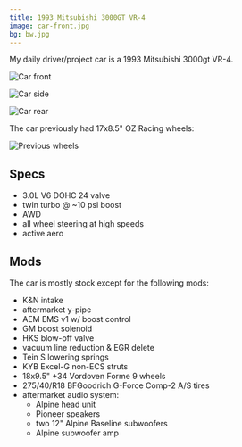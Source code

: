 ```yaml
---
title: 1993 Mitsubishi 3000GT VR-4
image: car-front.jpg
bg: bw.jpg
---
```


My daily driver/project car is a 1993 Mitsubishi 3000gt VR-4.

![Car front](car-front.jpg)

![Car side](car-side.jpg)

![Car rear](car-rear.jpg)

The car previously had 17x8.5" OZ Racing wheels:

![Previous wheels](previous-wheels.jpg)

## Specs

* 3.0L V6 DOHC 24 valve
* twin turbo @ \~10 psi boost
* AWD
* all wheel steering at high speeds
* active aero

## Mods
The car is mostly stock except for the following mods:

* K&N intake
* aftermarket y-pipe
* AEM EMS v1 w/ boost control
* GM boost solenoid
* HKS blow-off valve
* vacuum line reduction & EGR delete
* Tein S lowering springs
* KYB Excel-G non-ECS struts
* 18x9.5" +34 Vordoven Forme 9 wheels
* 275/40/R18 BFGoodrich G-Force Comp-2 A/S tires
* aftermarket audio system:
  * Alpine head unit
  * Pioneer speakers
  * two 12" Alpine Baseline subwoofers
  * Alpine subwoofer amp
